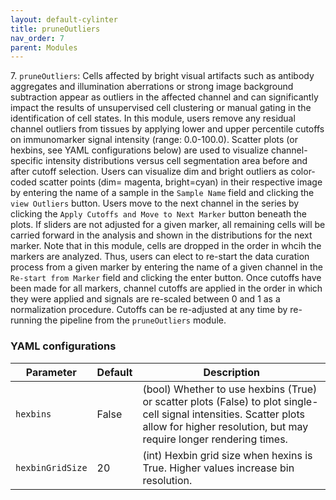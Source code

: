 ```yaml
---
layout: default-cylinter
title: pruneOutliers
nav_order: 7
parent: Modules
---
```


7\. `pruneOutliers`: Cells affected by bright visual artifacts such as antibody aggregates and illumination aberrations or strong image background subtraction appear as outliers in the affected channel and can significantly impact the results of unsupervised cell clustering or manual gating in the identification of cell states. In this module, users remove any residual channel outliers from tissues by applying lower and upper percentile cutoffs  on immunomarker signal intensity (range: 0.0-100.0). Scatter plots (or hexbins, see YAML configurations below) are used to visualize channel-specific intensity distributions versus cell segmentation area before and after cutoff selection. Users can visualize dim and bright outliers as color-coded scatter points (dim= magenta, bright=cyan) in their respective image by entering the name of a sample in the `Sample Name` field and clicking the `view Outliers` button. Users move to the next channel in the series by clicking the `Apply Cutoffs and Move to Next Marker` button beneath the plots. If sliders are not adjusted for a given marker, all remaining cells will be carried forward in the analysis and shown in the distributions for the next marker. Note that in this module, cells are dropped in the order in whcih the markers are analyzed. Thus, users can elect to re-start the data curation process from a given marker by entering the name of a given channel in the `Re-start from Marker` field and clicking the enter button. Once cutoffs have been made for all markers, channel cutoffs are applied in the order in which they were applied and signals are re-scaled between 0 and 1 as a normalization procedure. Cutoffs can be re-adjusted at any time by re-running the pipeline from the `pruneOutliers` module.

### YAML configurations

| Parameter | Default | Description |
| --- | --- | --- |
| `hexbins` | False | (bool) Whether to use hexbins (True) or scatter plots (False) to plot single-cell signal intensities. Scatter plots allow for higher resolution, but may require longer rendering times.|
| `hexbinGridSize` | 20 | (int) Hexbin grid size when hexins is True. Higher values increase bin resolution. |
